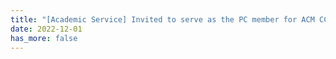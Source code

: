 ```yaml
---
title: "[Academic Service] Invited to serve as the PC member for ACM CCS 2023. Welcome your contributions."
date: 2022-12-01
has_more: false
---
```

